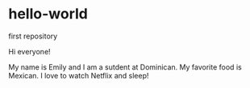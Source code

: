# hello-world
first repository 

Hi everyone! 

My name is Emily and I am a sutdent at Dominican.
My favorite food is Mexican. 
I love to watch Netflix and sleep!
